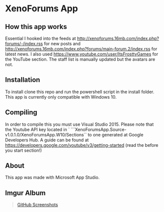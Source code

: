 # XenoForums App
## How this app works
Essential I hooked into the feeds at http://xenoforums.16mb.com/index.php?forums/-/index.rss for new posts and http://xenoforums.16mb.com/index.php?forums/main-forum.2/index.rss for latest news. I also used https://www.youtube.com/user/ItsFrosttyGames for the YouTube section. The staff list is manually updated but the avatars are not.
## Installation
To install clone this repo and run the powershell script in the install folder. This app is currently only compatible with Windows 10.
## Compiling
In order to compile this you must use Visual Studio 2015. Please note that the Youtube API key located in ` ```XenoForumsApp.Source-v1.0.1.0/XenoForumsApp.W10/Sections`` to one generated at Google Developers Hub. A guide can be found at https://developers.google.com/youtube/v3/getting-started (read the before you start section!)
## About
This app was made with Microsoft App Studio.
## Imgur Album
<blockquote class="imgur-embed-pub" lang="en" data-id="HQHLw"><a href="//imgur.com/HQHLw">GitHub Screenshots</a></blockquote><script async src="//s.imgur.com/min/embed.js" charset="utf-8"></script>
